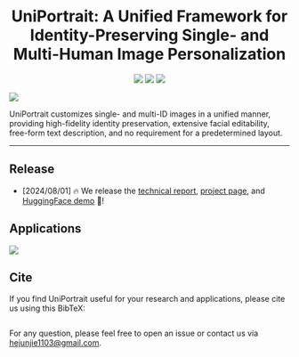 <div align="center">
<h1>UniPortrait: A Unified Framework for Identity-Preserving Single- and Multi-Human Image Personalization</h1>

<a href='https://aigcdesigngroup.github.io/UniPortrait-Page/'><img src='https://img.shields.io/badge/Project-Page-green'></a>
<a href='https://arxiv.org/abs/xxxx.xxxxx'><img src='https://img.shields.io/badge/Technique-Report-red'></a>
<a href='https://huggingface.co/spaces/xxxxxx'><img src='https://img.shields.io/badge/%F0%9F%A4%97%20Hugging%20Face-Spaces-blue'></a>

</div>

<img src='assets/highlight.png'>



UniPortrait customizes single- and multi-ID images in a unified manner, providing high-fidelity identity preservation, extensive facial editability, free-form text description, and no requirement for a predetermined layout.

---

## Release

- [2024/08/01] 🔥 We release the [technical report](https://arxiv.org/abs/xxxx.xxxxx), [project page](https://aigcdesigngroup.github.io/UniPortrait-Page/), and [HuggingFace demo](https://huggingface.co/spaces/xxxxxxx) 🤗!


## Applications
<img src='assets/application.png'>



## Cite
If you find UniPortrait useful for your research and applications, please cite us using this BibTeX:

```bibtex

```

For any question, please feel free to open an issue or contact us via hejunjie1103@gmail.com.

